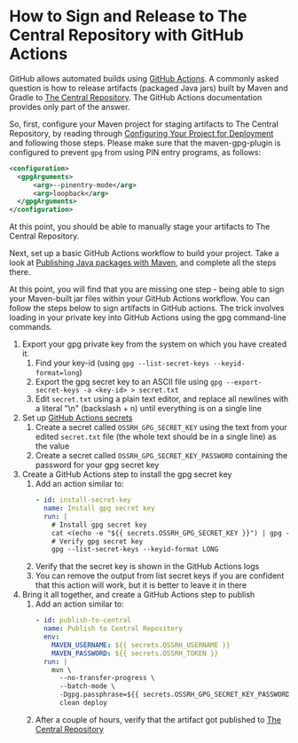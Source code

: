 # How to Sign and Release to The Central Repository with GitHub Actions

GitHub allows automated builds using [GitHub Actions](https://help.github.com/en/actions). A commonly asked question is how to release artifacts (packaged Java jars) built by Maven and Gradle to [The Central Repository](https://central.sonatype.com/search). The GitHub Actions documentation provides only part of the answer.

So, first, configure your Maven project for staging artifacts to The Central Repository, by reading through [Configuring Your Project for Deployment](https://help.sonatype.com/repomanager2/staging-releases/configuring-your-project-for-deployment) and following those steps. Please make sure that the maven-gpg-plugin is configured to prevent `gpg` from using PIN entry programs, as follows:
```xml
<configuration>
  <gpgArguments>
      <arg>--pinentry-mode</arg>
      <arg>loopback</arg>
  </gpgArguments>
</configuration>
```
At this point, you should be able to manually stage your artifacts to The Central Repository.

Next, set up a basic GitHub Actions workflow to build your project. Take a look at [Publishing Java packages with Maven]( https://help.github.com/en/actions/language-and-framework-guides/publishing-java-packages-with-maven), and complete all the steps there.

At this point, you will find that you are missing one step - being able to sign your Maven-built jar files within your GitHub Actions workflow. You can follow the steps below to sign artifacts in GitHub actions. The trick involves loading in your private key into GitHub Actions using the gpg command-line commands.

1. Export your gpg private key from the system on which you have created it.
    1. Find your key-id (using `gpg --list-secret-keys --keyid-format=long`)
    2. Export the gpg secret key to an ASCII file using `gpg --export-secret-keys -a <key-id> > secret.txt`
    3. Edit `secret.txt` using a plain text editor, and replace all newlines with a literal "\n" (backslash + n) until everything is on a single line
2. Set up [GitHub Actions secrets](https://help.github.com/en/actions/configuring-and-managing-workflows/creating-and-storing-encrypted-secrets)
    1. Create a secret called `OSSRH_GPG_SECRET_KEY` using the text from your edited `secret.txt` file (the whole text should be in a single line) as the value
    2. Create a secret called `OSSRH_GPG_SECRET_KEY_PASSWORD` containing the password for your gpg secret key
3. Create a GitHub Actions step to install the gpg secret key
    1. Add an action similar to:
        ```yaml
        - id: install-secret-key
          name: Install gpg secret key
          run: |
            # Install gpg secret key
            cat <(echo -e "${{ secrets.OSSRH_GPG_SECRET_KEY }}") | gpg --batch --import
            # Verify gpg secret key
            gpg --list-secret-keys --keyid-format LONG
        ```
    2. Verify that the secret key is shown in the GitHub Actions logs
    3. You can remove the output from list secret keys if you are confident that this action will work, but it is better to leave it in there
4. Bring it all together, and create a GitHub Actions step to publish
    1. Add an action similar to:
        ```yaml
        - id: publish-to-central
          name: Publish to Central Repository
          env:
            MAVEN_USERNAME: ${{ secrets.OSSRH_USERNAME }}
            MAVEN_PASSWORD: ${{ secrets.OSSRH_TOKEN }}
          run: |
            mvn \
              --no-transfer-progress \
              --batch-mode \
              -Dgpg.passphrase=${{ secrets.OSSRH_GPG_SECRET_KEY_PASSWORD }} \
              clean deploy
        ```
    2. After a couple of hours, verify that the artifact got published to [The Central Repository](https://central.sonatype.com/search)